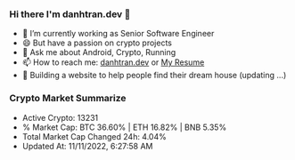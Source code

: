 ### Hi there I'm danhtran.dev 👋

- 🔭 I’m currently working as Senior Software Engineer
- 😄 But have a passion on crypto projects
- 💬 Ask me about Android, Crypto, Running 
- 📫 How to reach me: <a href="https://danhtran.dev" target="_blank">danhtran.dev</a> or <a href="Dan-Resume.pdf" target="_blank">My Resume</a>
- 🌱 Building a website to help people find their dream house (updating ...)

### Crypto Market Summarize
- Active Crypto: 13231
- % Market Cap: BTC 36.60% | ETH 16.82% | BNB 5.35%
- Total Market Cap Changed 24h: 4.04%
- Updated At: 11/11/2022, 6:27:58 AM
